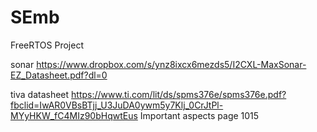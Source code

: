 # SEmb
FreeRTOS Project

sonar
  https://www.dropbox.com/s/ynz8ixcx6mezds5/I2CXL-MaxSonar-EZ_Datasheet.pdf?dl=0

tiva datasheet
https://www.ti.com/lit/ds/spms376e/spms376e.pdf?fbclid=IwAR0VBsBTjj_U3JuDA0ywm5y7Klj_0CrJtPl-MYyHKW_fC4MIz90bHqwtEus
  Important aspects
      page 1015  
